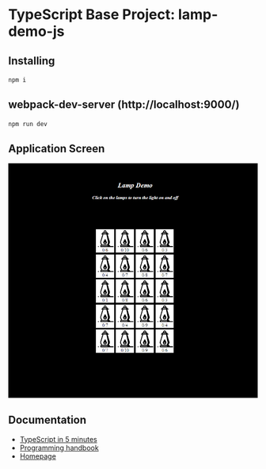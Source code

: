 # TypeScript Base Project: lamp-demo-js

## Installing

```bash
npm i
```

## webpack-dev-server (http://localhost:9000/)

```bash
npm run dev 
```

## Application Screen

![Alt text](https://github.com/lucaMari94/lamp-demo-js/blob/master/src/img/screen1.PNG "Lamp Demo")

## Documentation

*  [TypeScript in 5 minutes](https://www.typescriptlang.org/docs/handbook/typescript-in-5-minutes.html)
*  [Programming handbook](https://www.typescriptlang.org/docs/handbook/intro.html)
*  [Homepage](https://www.typescriptlang.org/)